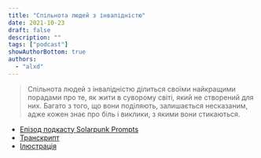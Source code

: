 ```yaml
---
title: "Спільнота людей з інвалідністю"
date: 2021-10-23
draft: false
description: ""
tags: ["podcast"]
showAuthorBottom: true
authors:
  - "alxd"
---
```


> Спільнота людей з інвалідністю ділиться своїми найкращими порадами про те, як жити в суворому світі, який не створений для них. Багато з того, що вони поділяють, залишається несказаним, адже кожен знає про біль і виклики, з якими вони стикаються.

- [Епізод подкасту Solarpunk Prompts](https://podcast.tomasino.org/@SolarpunkPrompts/episodes/the-disabled-community)
- [Транскрипт](https://wiki.tomasino.org/writing/Solarpunk-Prompts---The-Disabled-Community)
- [Ілюстрація](/ua/art/the-lemonaut-hackerspace/)